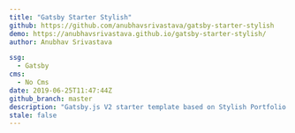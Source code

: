 ```yaml
---
title: "Gatsby Starter Stylish"
github: https://github.com/anubhavsrivastava/gatsby-starter-stylish
demo: https://anubhavsrivastava.github.io/gatsby-starter-stylish/
author: Anubhav Srivastava

ssg:
  - Gatsby
cms:
  - No Cms
date: 2019-06-25T11:47:44Z
github_branch: master
description: "Gatsby.js V2 starter template based on Stylish Portfolio by startbootstrap"
stale: false
---
```

